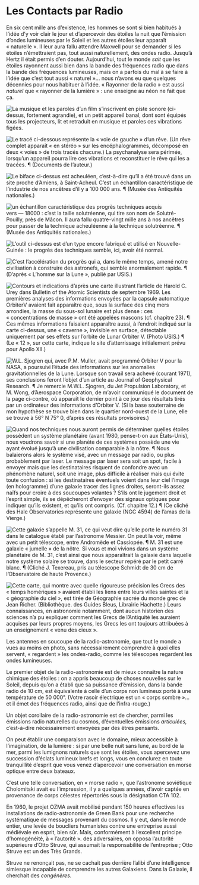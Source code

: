 # Les Contacts par Radio

En six cent mille ans d’existence, les hommes se sont si bien habitués à l’idée d’y voir clair le jour et d’apercevoir des étoiles la nuit que l’émission d’ondes lumineuses par le Soleil et les autres étoiles leur apparaît « naturelle ». Il leur aura fallu attendre Maxwell pour se demander si les étoiles n’émettraient pas, tout aussi naturellement, des ondes radio. Jusqu’à Hertz il était permis d’en douter. Aujourd’hui, tout le monde *sait* que les étoiles rayonnent aussi bien dans la bande des fréquences radio que dans la bande des fréquences lumineuses, mais on a parfois du mal à se faire à l’idée que c’est tout aussi « naturel »... nous n’avons eu que quelques décennies pour nous habituer à l’idée. « Rayonner de la radio » est aussi *naturel* que « rayonner de la lumière » : une enseigne au néon ne fait que ça.

![La musique et les paroles d’un film s’inscrivent en **piste sonore** (ci-dessus, fortement agrandie), et un petit appareil banal, dont sont équipés tous les projecteurs, lit et retraduit en musique et paroles ces vibrations figées.](media/images/e9782221228517_i0021.jpg)

![Le tracé ci-dessous représente la « voie de gauche » d’un rêve. (Un rêve complet apparaît « en stéréo » sur les encéphalogrammes, décomposé en deux « voies » de trois tracés chacune.) La psychanalyse sera périmée, lorsqu’un appareil pourra lire ces vibrations et reconstituer le rêve qui les a tracées. ¶ *(Documents de l’auteur.)*](media/images/e9782221228517_i0022.jpg)

![Le biface ci-dessus est **acheuléen,** c’est-à-dire qu’il a été trouvé dans un site proche d’Amiens, à Saint-Acheul. C’est un échantillon caractéristique de l’industrie de nos ancêtres d’il y a 100 000 ans. ¶ *(Musée des Antiquités nationales.*)](media/images/e9782221228517_i0023.jpg)

![un échantillon caractéristique des progrès techniques acquis vers — 18000 : c’est la taille **solutréenne,** qui tire son nom de Solutré-Pouilly, près de Mâcon. **Il aura fallu quatre-vingt mille ans à nos ancêtres pour passer de la technique acheuléenne à la technique solutréenne.** ¶ *(Musée des Antiquités nationales.)*](media/images/e9782221228517_i0024.jpg)

![L’outil ci-dessus est d’un type encore fabriqué et utilisé en Nouvelle-Guinée : le progrès des techniques semble, ici, avoir été normal.](media/images/e9782221228517_i0025.jpg)

![C’est l’accélération du progrès qui a, dans le même temps, amené notre civilisation à construire des astronefs, qui semble anormalement rapide. ¶ *(D’après « L’homme sur la Lune », publié par USIS.)*](media/images/e9782221228517_i0026.jpg)

![Contours et indications d’après une carte illustrant l’article de Harold C. Urey dans *Bulletin of the Atomic Scientists* de septembre 1969. Les premières analyses des informations envoyées par la capsule automatique OrbiterV avaient fait apparaître que, sous la surface des cinq mers arrondies, la masse du sous-sol lunaire est plus dense : ces « concentrations de masse » ont été appelées **mascons** (cf. chapitre 23). ¶ Ces mêmes informations faisaient apparaître aussi, à l’endroit indiqué sur la carte ci-dessus, une « caverne », invisible en surface, détectable uniquement par ses effets sur l’orbite de Lunar Orbiter V. *(Photo USIS.)* ¶ (Le « 12 », sur cette carte, indique le site d’atterrissage initialement prévu pour Apollo XII.)](media/images/e9782221228517_i0027.jpg)

![W.L. Sjogren qui, avec P.M. Muller, avait programmé Orbiter V pour la NASA, a poursuivi l’étude des informations sur les anomalies gravitationnelles de la Lune. Lorsque son travail sera achevé (courant 1971), ses conclusions feront l’objet d’un article au *Journal of Geophysical Research.* ¶ Je remercie M.W.L. Sjogren, du *Jet Propulsion Laboratory,* et M. Wong, d’*Aerospace Corporation,* de m’avoir communiqué le document de la page ci-contre, où apparaît le dernier point à ce jour des résultats tirés par un ordinateur des informations d’Orbiter V. (Si la base souterraine de mon hypothèse se trouve bien dans le quartier nord-ouest de la Lune, elle se trouve à 56° N 75° 0, d’après ces résultats provisoires.)](media/images/e9782221228517_i0028.jpg)

![Quand nos techniques nous auront permis de déterminer quelles étoiles possèdent un système planétaire (avant 1980, pense-t-on aux États-Unis), nous voudrons savoir si une planète de ces systèmes possède une vie ayant évolué jusqu’à une civilisation comparable à la nôtre. ¶ Nous balaierons alors le système visé, avec un message par radio, ou plus probablement par laser. Le message par laser sera soit un spot, facile à envoyer mais que les destinataires risquent de confondre avec un phénomène naturel, soit une image, plus difficile à réaliser mais qui évite toute confusion : si les destinataires éventuels voient dans leur ciel l’image (en hologramme) d’une galaxie tracer des lignes droites, seront-ils assez naïfs pour croire à des soucoupes volantes ? S’ils ont le jugement droit et l’esprit simple, ils se dépêcheront d’envoyer des signaux optiques pour indiquer qu’ils existent, et qu’ils ont compris. (Cf. chapitre 12.) ¶ *(Ce cliché des Hale Observatories représente une galaxie (NGC 4594) de l’amas de la Vierge.)*](media/images/e9782221228517_i0029.jpg)

![Cette galaxie s’appelle M. 31, ce qui veut dire qu’elle porte le numéro 31 dans le catalogue établi par l’astronome Messier. On peut la voir, même avec un petit télescope, entre Andromède et Cassiopée. ¶ M. 31 est une galaxie « jumelle » de la nôtre. Si vous et moi vivions dans un système planétaire de M. 31, c’est ainsi que nous apparaîtrait la galaxie dans laquelle notre système solaire se trouve, dans le secteur repéré par le petit carré blanc. ¶ *(Cliché J. Texereau, pris au télescope Schmidt de 30 cm de l’Observatoire de haute Provence.)*](media/images/e9782221228517_i0030.jpg)

![Cette carte, qui montre avec quelle rigoureuse précision les Grecs des « temps homériques » avaient établi les liens entre leurs villes saintes et la « géographie du ciel », est tirée de *Géographie sacrée du monde grec* de Jean Richer. *(Bibliothèque. des Guides Bleus, Librairie Hachette.)* Leurs connaissances, en astronomie notamment, dont aucun historien des sciences n’a pu expliquer comment les Grecs de l’Antiquité les auraient acquises par leurs propres moyens, les Grecs les ont toujours attribuées à un enseignement « venu des cieux ».](media/images/e9782221228517_i0031.jpg)

<span id="e9782221228517_c11.xhtml#page-161"></span>

Les antennes en soucoupe de la radio-astronomie, que tout le monde a vues au moins en photo, sans nécessairement comprendre à quoi elles servent, « regardent » les ondes-radio, comme les télescopes regardent les ondes lumineuses.

Le premier objet de la radio-astronomie est de mieux connaître la nature chimique des étoiles : on a appris beaucoup de choses nouvelles sur le Soleil, depuis qu’on a établi que sa puissance d’émission, dans la bande radio de 10 cm, est équivalente à celle d’un corps non lumineux porté à une température de 50 000°. (Votre rasoir électrique est un « corps sombre »... et il émet des fréquences radio, ainsi que de l’infra-rouge.)

Un objet corollaire de la radio-astronomie est de chercher, parmi les émissions radio naturelles du cosmos, d’éventuelles émissions *articulées,* c’est-à-dire nécessairement envoyées par des êtres pensants.

On peut établir une comparaison avec le domaine, mieux accessible à l’imagination, de la lumière : si par une belle nuit sans lune, au bord de la mer, parmi les lumignons naturels que sont les étoiles, vous apercevez une succession d’éclats lumineux brefs et longs, vous en conclurez en toute tranquillité d’esprit que vous venez d’apercevoir une conversation en morse optique entre deux bateaux.

C’est une telle conversation, en « morse radio », que l’astronome soviétique Cholomitski avait eu l’impression, il y a quelques années, d’avoir captée en provenance de corps célestes répertoriés sous la désignation CTA 102.

En 1960, le projet OZMA avait mobilisé pendant 150 heures effectives les installations de radio-astronomie de Green Bank pour une recherche systématique de messages provenant du cosmos. Il y eut, dans le monde entier, une levée de boucliers humanistes contre <span id="e9782221228517_c11.xhtml#page-162"></span>une entreprise aussi médiévale en esprit, bien sûr. Mais, conformément à l’excellent principe d’homogénéité, à « l’autorité ». des adversaires, on opposa l’autorité supérieure d’Otto Struve, qui assumait la responsabilité de l’entreprise ; Otto Struve est un des Très Grands.

Struve ne renonçait pas, ne se cachait pas derrière l’alibi d’une intelligence simiesque incapable de comprendre les autres Galaxiens. Dans la Galaxie, il cherchait des *congénères.*

<span id="e9782221228517_c11.xhtml#title55"></span>

